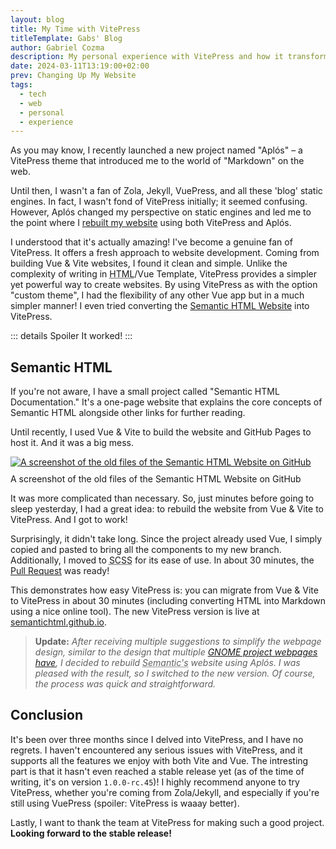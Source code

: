 ```yaml
---
layout: blog
title: My Time with VitePress
titleTemplate: Gabs' Blog
author: Gabriel Cozma
description: My personal experience with VitePress and how it transformed my website development process.
date: 2024-03-11T13:19:00+02:00
prev: Changing Up My Website
tags:
  - tech
  - web
  - personal
  - experience
---
```


As you may know, I recently launched a new project named "Aplós" – a VitePress theme that introduced me to the world of "Markdown" on the web.

Until then, I wasn't a fan of Zola, Jekyll, VuePress, and all these 'blog' static engines. In fact, I wasn't fond of VitePress initially; it seemed confusing. However, Aplós changed my perspective on static engines and led me to the point where I [rebuilt my website](changing-up-my-website) using both VitePress and Aplós.

I understood that it's actually amazing! I've become a genuine fan of VitePress. It offers a fresh approach to website development. Coming from building Vue & Vite websites, I found it clean and simple. Unlike the complexity of writing in <abbr title="Hyper Text Markup Language">HTML</abbr>/Vue Template, VitePress provides a simpler yet powerful way to create websites. By using VitePress as with the option "custom theme", I had the flexibility of any other Vue app but in a much simpler manner! I even tried converting the [Semantic HTML Website](https://semantichtml.github.io) into VitePress.

::: details Spoiler
It worked!
:::

## Semantic HTML

If you're not aware, I have a small project called "Semantic HTML Documentation." It's a one-page website that explains the core concepts of Semantic HTML alongside other links for further reading.

Until recently, I used Vue & Vite to build the website and GitHub Pages to host it. And it was a big mess.

<a href="https://github.com/semantichtml/semantichtml.github.io/tree/8e9c5c9972e86b98888084bd86419982d94c8ca6">
<picture>
<source srcset="/assets/blog/my-experience-with-vitepress/image.png" media="(prefers-color-scheme:dark)">
<img src="/assets/blog/my-experience-with-vitepress/image-light.png" alt="A screenshot of the old files of the Semantic HTML Website on GitHub">
</picture>
</a>
<figcaption style="margin-top: 10px">A screenshot of the old files of the Semantic HTML Website on GitHub</figcaption>

It was more complicated than necessary. So, just minutes before going to sleep yesterday, I had a great idea: to rebuild the website from Vue & Vite to VitePress. And I got to work!

Surprisingly, it didn't take long. Since the project already used Vue, I simply copied and pasted to bring all the components to my new branch. Additionally, I moved to <abbr title="Sassy Cascading Style Sheets">SCSS</abbr> for its ease of use. In about 30 minutes, the [Pull Request](https://github.com/semantichtml/semantichtml.github.io/pull/81) was ready!

This demonstrates how easy VitePress is: you can migrate from Vue & Vite to VitePress in about 30 minutes (including converting HTML into Markdown using a nice online tool). The new VitePress version is live at [semantichtml.github.io](https://semantichtml.github.io/).

> **Update:** _After receiving multiple suggestions to simplify the webpage design, similar to the design that multiple [GNOME project webpages have](https://mutter.gnome.org), I decided to rebuild <abbr title="the Semantic HTML Documentation">Semantic's</abbr> website using Aplós. I was pleased with the result, so I switched to the new version. Of course, the process was quick and straightforward._

## Conclusion

It's been over three months since I delved into VitePress, and I have no regrets. I haven't encountered any serious issues with VitePress, and it supports all the features we enjoy with both Vite and Vue. The intresting part is that it hasn't even reached a stable release yet (as of the time of writing, it's on version `1.0.0-rc.45`)! I highly recommend anyone to try VitePress, whether you're coming from Zola/Jekyll, and especially if you're still using VuePress (spoiler: VitePress is waaay better).

Lastly, I want to thank the team at VitePress for making such a good project. **Looking forward to the stable release!**
